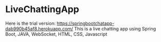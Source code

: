# LiveChattingApp
Here is the trial version: https://springbootchatapp-dab990b45af8.herokuapp.com/
This is a live chatting app using Spring Boot, JAVA, WebSocket, HTML, CSS, Javascript 
